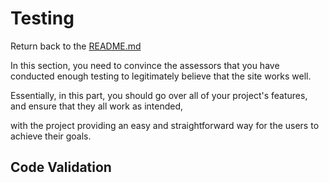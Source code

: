 # Testing

Return back to the [README.md](README.md)

In this section, you need to convince the assessors that you have conducted enough testing to legitimately believe that the site works well. 

Essentially, in this part, you should go over all of your project's features, and ensure that they all work as intended, 

with the project providing an easy and straightforward way for the users to achieve their goals. 

## Code Validation

